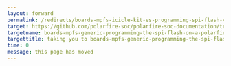```yaml
---
layout: forward
permalink: /redirects/boards-mpfs-icicle-kit-es-programming-spi-flash-via-libero
target: https://github.com/polarfire-soc/polarfire-soc-documentation/tree/master/how-to/programming-the-spi-flash-on-a-polarfire-soc-board-and-booting-via-hss.md
targetname: boards-mpfs-generic-programming-the-spi-flash-on-a-polarfire-soc-board-and-booting-via-hss
targettitle: taking you to boards-mpfs-generic-programming-the-spi-flash-on-a-polarfire-soc-board-and-booting-via-hss
time: 0
message: this page has moved
---
```


